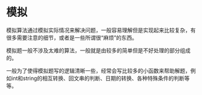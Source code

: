 # 模拟

模拟算法通过模拟实际情况来解决问题，一般容易理解但是实现起来比较复杂，有很多需要注意的细节，或者是一些所谓很“麻烦”的东西。

模拟题一般不涉及太难的算法，一般就是由较多的简单但是不好处理的部分组成的。

一般为了使得模拟题写的逻辑清晰一些，经常会写比较多的小函数来帮助解题，例如int和string的相互转换、回文串的判断、日期的转换、各种特殊条件的判断等等。

